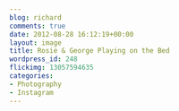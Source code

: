 ```yaml
---
blog: richard
comments: true
date: 2012-08-28 16:12:19+00:00
layout: image
title: Rosie & George Playing on the Bed
wordpress_id: 248
flickimg: 13057594635
categories:
- Photography
- Instagram
---
```



